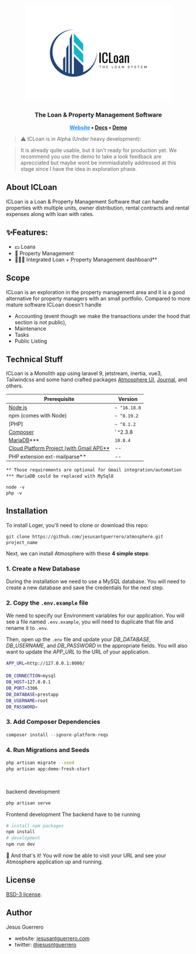 <p align="center"><a href="/" target="_blank"><img src="/Art/logo.svg" width="400" alt="Laravel Logo"></a></p>

<h3 align="center">
    The Loan & Property Management Software
</h3>

 <p align="center">
	<strong>
		<a href="https://icloanapp.com" target="_blank" style="color:dodgerblue;">Website</a>
		•
		<a href="https://docs.icloanapp.com/" target="_blank">Docs</a>
		•
		<a href="https://icloanapp.com/" target="_blank">Demo</a>
	</strong>
</p>

> ⚠️ ICLoan is in Alpha (Under heavy development):

> It is already quite usable, but it isn't ready for production yet. We recommend you use the demo to take a look feedback are aprecciated but maybe wont be inmmiadiatelly addressed at this stage since I have the idea in exploration phase.

## About ICLoan
ICLoan is a Loan & Property Management Software that can handle properties with multiple units, owner distribution, rental contracts and rental expenses along with loan with rates.


## ✨Features:

* 💵 Loans
* 🏡 Property Management
* 👨‍👩‍👧 Integrated Loan + Property Management dashboard**

## Scope
ICLoan is an exploration in the property management area and it is a good alternative for property managers with an small portfolio. Compared to more mature software ICLoan doesn't handle 

- Accounting (event though we make the transactions under the hood that section is not public), 
- Maintenance
- Tasks
- Public Listing

## Technical Stuff
ICLoan is a Monolith app using laravel 9, jetstream, inertia, vue3, Tailwindcss and some hand crafted packages [Atmosphere UI](https://github.com/jesusantguerrero/atmosphere-ui), [Journal](https://github.com/insane-code/journal), and others.


| Prerequisite                                          | Version     |
| ------------------------------------------------------| ----------  |
| [Node.js](http://nodejs.org)                          | `~ ^16.18.0`|
| npm (comes with Node)                                 | `~ ^8.19.2` |
| [PHP]                                                 | `~ ^8.1.2`  |
| [Composer](https://getcomposer.org/)                  | ' ^2.3.8    |
| [MariaDB](https://mariadb.org/)***                    |  `10.8.4`   |
| [Cloud Platform Project (with Gmail API)**](https://developers.google.com/gmail/api/quickstart/js)                                |    --                                                 |             |
| PHP extension ext-mailparse**                         |      --     |

`** Those requirements are optional for Gmail integration/automation`
`*** MariaDB could be replaced with MySql8`

```shell
node -v
php -v
```

## Installation

To install Loger, you'll need to clone or download this repo:

```
git clone https://github.com/jesusantguerrero/atmosphere.git project_name
```

Next, we can install Atmosphere with these **4 simple steps**:

### 1. Create a New Database

During the installation we need to use a MySQL database. You will need to create a new database and save the credentials for the next step.

### 2. Copy the `.env.example` file

We need to specify our Environment variables for our application. You will see a file named `.env.example`, you will need to duplicate that file and rename it to `.env`.

Then, open up the `.env` file and update your *DB_DATABASE*, *DB_USERNAME*, and *DB_PASSWORD* in the appropriate fields. You will also want to update the *APP_URL* to the URL of your application.

```bash
APP_URL=http://127.0.0.1:8000/

DB_CONNECTION=mysql
DB_HOST=127.0.0.1
DB_PORT=3306
DB_DATABASE=prestapp
DB_USERNAME=root
DB_PASSWORD=
```

### 3. Add Composer Dependencies
```php
composer install --ignore-platform-reqs
```
### 4. Run Migrations and Seeds

```bash
php artisan migrate --seed
php artisan app:demo-fresh-start
```
<br>

backend development
```bash
php artisan serve
```
Frontend development
The backend have to be running

```bash
# install npm packages
npm install
# development
npm run dev
```

🎉 And that's it! You will now be able to visit your URL and see your Atmosphere application up and running.

## License
[BSD-3 license](https://github.com/jesusantguerrero/atmosphere/blob/master/LICENSE).

## Author
Jesus Guerrero
- website: [jesusantguerrero.com](https://jesusantguerrero.com)
- twitter: [@jesusntguerrero](https://twitter.com/jesusntguerrero) 
